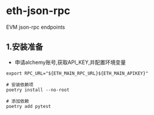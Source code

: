 # eth-json-rpc
EVM json-rpc endpoints

## 1.安装准备
- 申请alchemy账号,获取API_KEY,并配置环境变量
```shell
export RPC_URL="${ETH_MAIN_RPC_URL}${ETH_MAIN_APIKEY}"

# 安装依赖项
poetry install --no-root 

# 添加依赖
poetry add pytest 
```


